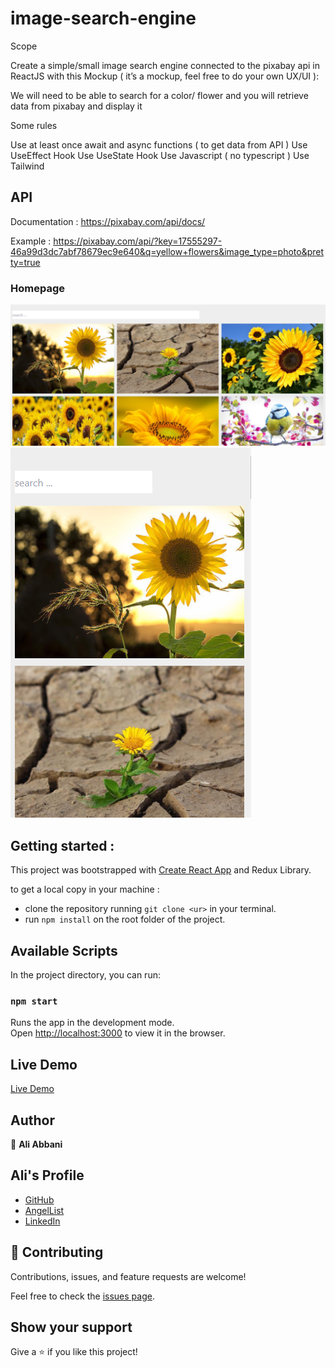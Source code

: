 # image-search-engine

Scope

Create a simple/small image search engine connected to the pixabay api in ReactJS with this Mockup ( it’s a mockup, feel free to do your own UX/UI ): 

We will need to be able to search for a color/ flower and you will retrieve data from pixabay and display it 

Some rules

Use at least once await and async functions ( to get data from API ) 
Use UseEffect Hook
Use UseState Hook
Use Javascript ( no typescript )
Use Tailwind

## API

Documentation : https://pixabay.com/api/docs/

Example : 
https://pixabay.com/api/?key=17555297-46a99d3dc7abf78679ec9e640&q=yellow+flowers&image_type=photo&pretty=true


### Homepage
![screenshot](./src/assets/images/Capture-desktop.PNG)
![screenshot](./src/assets/images/Capture-mobile.PNG)

## Getting started :
This project was bootstrapped with [Create React App](https://github.com/facebook/create-react-app) and Redux Library.

to get a local copy in your machine :

- clone the repository running `git clone <ur>` in your terminal.
- run `npm install` on the root folder of the project.


## Available Scripts

In the project directory, you can run:

### `npm start`

Runs the app in the development mode.\
Open [http://localhost:3000](http://localhost:3000) to view it in the browser.

## Live Demo

[Live Demo]()

## Author

👤 **Ali Abbani**

## Ali's Profile

- [GitHub](https://github.com/aliabbani)
- [AngelList](https://angel.co/u/ali-abbani)
- [LinkedIn](https://www.linkedin.com/in/ali-abbani-8b6246150/)

## 🤝 Contributing

Contributions, issues, and feature requests are welcome!

Feel free to check the [issues page](https://github.com/aliabbani/image-search-engine/issues).

## Show your support

Give a ⭐️ if you like this project!